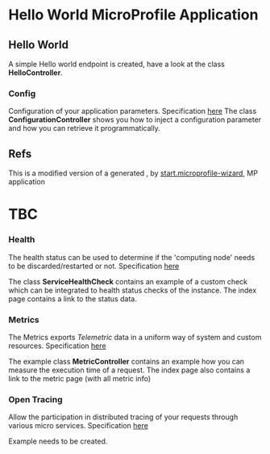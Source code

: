 #  Hello World MicroProfile Application

## Hello World

A simple Hello world endpoint is created, have a look at the class **HelloController**.

### Config

Configuration of your application parameters. Specification [here](https://microprofile.io/project/eclipse/microprofile-config)
The class **ConfigurationController** shows you how to inject a configuration parameter and how you can retrieve it programmatically.

## Refs
This is a modified version of a generated , by [start.microprofile-wizard](https://start.microprofile.io/index.xhtml),  MP application

# TBC

### Health

The health status can be used to determine if the 'computing node' needs to be discarded/restarted or not. Specification [here](https://microprofile.io/project/eclipse/microprofile-health)

The class **ServiceHealthCheck** contains an example of a custom check which can be integrated to health status checks of the instance.  The index page contains a link to the status data.



### Metrics

The Metrics exports _Telemetric_ data in a uniform way of system and custom resources. Specification [here](https://microprofile.io/project/eclipse/microprofile-metrics)

The example class **MetricController** contains an example how you can measure the execution time of a request.  The index page also contains a link to the metric page (with all metric info)


### Open Tracing

Allow the participation in distributed tracing of your requests through various micro services. Specification [here](https://microprofile.io/project/eclipse/microprofile-opentracing)

Example needs to be created.


